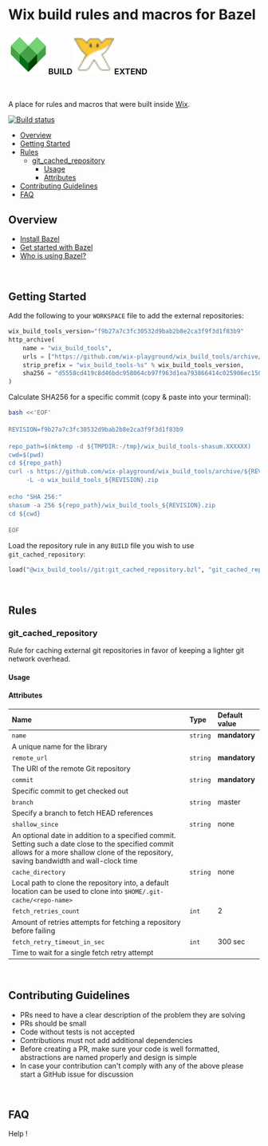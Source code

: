 <h1>Wix build rules and macros for Bazel</h1>

<h3 id="wix-logo">
	<img src="assets/icons/bazel.svg" height="80" width="80">BUILD 
	<img src="assets/icons/musa.svg" height="80" width="80">EXTEND
</h3>

<br>

A place for rules and macros that were built inside [Wix](https://www.wix.com).

[![Build status](https://github.com/wix-playground/wix_build_tools/actions/workflows/continuous-integration-workflow.yml/badge.svg)](https://github.com/wix-playground/wix_build_tools/actions/workflows/continuous-integration-workflow.yml)

- [Overview](#overview)
- [Getting Started](#getting-started)
- [Rules](#rules)
   - [git_cached_repository](#git_cached_repository)
      - [Usage](#git_cached_repository_usage)
      - [Attributes](#git_cached_repository_attr)
- [Contributing Guidelines](#contributing)
- [FAQ](#faq)

<h2 id="overview">Overview</h2>

* [Install Bazel](https://docs.bazel.build/install.html)
* [Get started with Bazel](https://docs.bazel.build/getting-started.html)
* [Who is using Bazel?](https://github.com/bazelbuild/bazel/wiki/Bazel-Users)

<br>

<h2 id="getting-started">Getting Started</h2>

Add the following to your `WORKSPACE` file to add the external repositories:

```python
wix_build_tools_version="f9b27a7c3fc30532d9bab2b8e2ca3f9f3d1f83b9"
http_archive(
    name = "wix_build_tools",
    urls = ["https://github.com/wix-playground/wix_build_tools/archive/%s.zip" % wix_build_tools_version],
    strip_prefix = "wix_build_tools-%s" % wix_build_tools_version,
    sha256 = "d5558cd419c8d46bdc958064cb97f963d1ea793866414c025906ec15033512ed",
)
```

Calculate SHA256 for a specific commit (copy & paste into your terminal):

```bash
bash <<'EOF'

REVISION=f9b27a7c3fc30532d9bab2b8e2ca3f9f3d1f83b9

repo_path=$(mktemp -d ${TMPDIR:-/tmp}/wix_build_tools-shasum.XXXXXX)
cwd=$(pwd)
cd ${repo_path}
curl -s https://github.com/wix-playground/wix_build_tools/archive/${REVISION}.zip \
     -L -o wix_build_tools_${REVISION}.zip

echo "SHA 256:"
shasum -a 256 ${repo_path}/wix_build_tools_${REVISION}.zip
cd ${cwd}

EOF
```

Load the repository rule in any `BUILD` file you wish to use `git_cached_repository`:

```python
load("@wix_build_tools//git:git_cached_repository.bzl", "git_cached_repository")
```

<br>

<h2 id="rules">Rules</h2>

<h3 id="git_cached_repository">git_cached_repository</h3>

Rule for caching external git repositories in favor of keeping a lighter git network overhead.

<h4 id="git_cached_repository_usage">Usage</h4>

<h4 id="git_cached_repository_attr">Attributes</h4>

| **Name**            | **Type**           | **Default value**
| :---                           | :---                        | :---
| `name`       | `string`    | **mandatory**
| A unique name for the library
| `remote_url` | `string`    | **mandatory**
| The URI of the remote Git repository
| `commit`     | `string`    | **mandatory**
| Specific commit to get checked out
| `branch`     | `string`    | master
| Specify a branch to fetch HEAD references
| `shallow_since`     |  `string`  | none
| An optional date in addition to a specified commit. Setting such a date close to the specified commit allows for a more shallow clone of the repository, saving bandwidth and wall-clock time
| `cache_directory`     | `string`    | none
| Local path to clone the repository into, a default location can be used to clone into `$HOME/.git-cache/<repo-name>`
| `fetch_retries_count`     | `int`    | 2
| Amount of retries attempts for fetching a repository before failing
| `fetch_retry_timeout_in_sec`     | `int`    | 300 sec
| Time to wait for a single fetch retry attempt

<br>

<h2 id="contributing">Contributing Guidelines</h2>

- PRs need to have a clear description of the problem they are solving
- PRs should be small
- Code without tests is not accepted
- Contributions must not add additional dependencies
- Before creating a PR, make sure your code is well formatted, abstractions are named properly and design is simple
- In case your contribution can't comply with any of the above please start a GitHub issue for discussion

<br>

<h2 id="faq">FAQ</h2>

Help !

